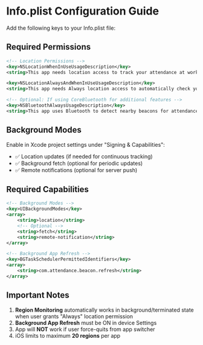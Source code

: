 # Info.plist Configuration Guide

Add the following keys to your Info.plist file:

## Required Permissions

```xml
<!-- Location Permissions -->
<key>NSLocationWhenInUseUsageDescription</key>
<string>This app needs location access to track your attendance at work sites using Bluetooth beacons.</string>

<key>NSLocationAlwaysAndWhenInUseUsageDescription</key>
<string>This app needs Always location access to automatically check you in/out when you arrive/leave work sites, even when the app is closed.</string>

<!-- Optional: If using CoreBluetooth for additional features -->
<key>NSBluetoothAlwaysUsageDescription</key>
<string>This app uses Bluetooth to detect nearby beacons for attendance tracking.</string>
```

## Background Modes

Enable in Xcode project settings under "Signing & Capabilities":
- ✅ Location updates (if needed for continuous tracking)
- ✅ Background fetch (optional for periodic updates)
- ✅ Remote notifications (optional for server push)

## Required Capabilities

```xml
<!-- Background Modes -->
<key>UIBackgroundModes</key>
<array>
    <string>location</string>
    <!-- Optional -->
    <string>fetch</string>
    <string>remote-notification</string>
</array>

<!-- Background App Refresh -->
<key>BGTaskSchedulerPermittedIdentifiers</key>
<array>
    <string>com.attendance.beacon.refresh</string>
</array>
```

## Important Notes

1. **Region Monitoring** automatically works in background/terminated state when user grants "Always" location permission
2. **Background App Refresh** must be ON in device Settings
3. App will **NOT** work if user force-quits from app switcher
4. iOS limits to maximum **20 regions** per app
